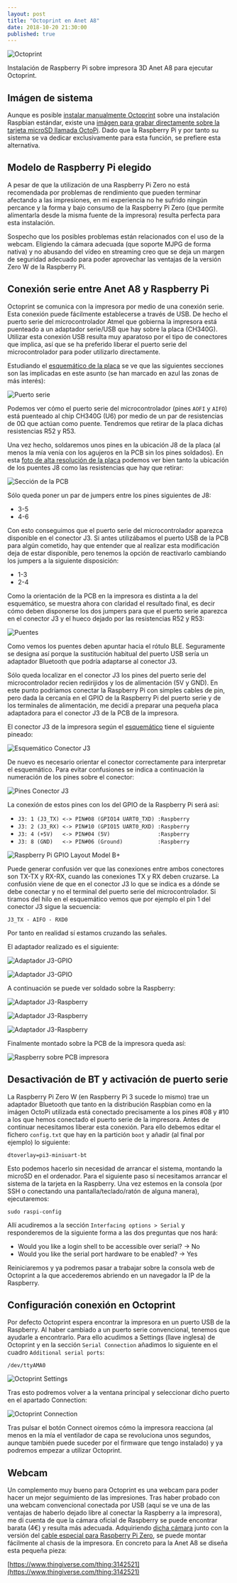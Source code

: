 ```yaml
---
layout: post
title: "Octoprint en Anet A8"
date: 2018-10-20 21:30:00
published: true
---
```


![Octoprint](/images/posts/octoprint.jpg)

Instalación de Raspberry Pi sobre impresora 3D Anet A8 para ejecutar Octoprint.

## Imágen de sistema

Aunque es posible [instalar manualmente Octoprint](https://discourse.octoprint.org/t/setting-up-octoprint-on-a-raspberry-pi-running-raspbian/2337) sobre una instalación Raspbian estándar, existe una [imágen para grabar directamente sobre la tarjeta microSD llamada OctoPi](https://octoprint.org/download/). Dado que la Raspberry Pi y por tanto su sistema se va dedicar exclusivamente para esta función, se prefiere esta alternativa.

## Modelo de Raspberry Pi elegido

A pesar de que la utilización de una Raspberry Pi Zero no está recomendada por problemas de rendimiento que pueden terminar afectando a las impresiones, en mi experiencia no he sufrido ningún percance y la forma y bajo consumo de la Raspberry Pi Zero (que permite alimentarla desde la misma fuente de la impresora) resulta perfecta para esta instalación.

Sospecho que los posibles problemas están relacionados con el uso de la webcam. Eligiendo la cámara adecuada (que soporte MJPG de forma nativa) y no abusando del vídeo en streaming creo que se deja un margen de seguridad adecuado para poder aprovechar las ventajas de la versión Zero W de la Raspberry Pi.

## Conexión serie entre Anet A8 y Raspberry Pi

Octoprint se comunica con la impresora por medio de una conexión serie. Esta conexión puede fácilmente establecerse a través de USB. De hecho el puerto serie del microcontrolador Atmel que gobierna la impresora está puenteado a un adaptador serie/USB que hay sobre la placa (CH340G). Utilizar esta conexión USB resulta muy aparatoso por el tipo de conectores que implica, así que se ha preferido liberar el puerto serie del microcontrolador para poder utilizarlo directamente.

Estudiando el [esquemático de la placa](/images/posts/octoprint_ANET3D_Board_Schematic.png) se ve que las siguientes secciones son las implicadas en este asunto (se han marcado en azul las zonas de más interés):

![Puerto serie](/images/posts/octoprint_puerto_serie.png)

Podemos ver cómo el puerto serie del microcontrolador (pines `AOFI` y `AIFO`) está puenteado al chip CH340G (U6) por medio de un par de resistencias de 0Ω que actúan como puente. Tendremos que retirar de la placa dichas resistencias R52 y R53.

Una vez hecho, soldaremos unos pines en la ubicación J8 de la placa (al menos la mía venía con los agujeros en la PCB sin los pines soldados). En esta [foto de alta resolución de la placa](/images/posts/octoprint_hires_pcb.jpg) podemos ver bien tanto la ubicación de los puentes J8 como las resistencias que hay que retirar:

![Sección de la PCB](/images/posts/octoprint_hires_pcb_subsection.jpg)

Sólo queda poner un par de jumpers entre los pines siguientes de J8:

* 3-5
* 4-6

Con esto conseguimos que el puerto serie del microcontrolador aparezca disponible en el conector J3. Si antes utilizábamos el puerto USB de la PCB para algún cometido, hay que entender que al realizar esta modificación deja de estar disponible, pero tenemos la opción de reactivarlo cambiando los jumpers a la siguiente disposición:

* 1-3
* 2-4

Como la orientación de la PCB en la impresora es distinta a la del esquemático, se muestra ahora con claridad el resultado final, es decir cómo deben disponerse los dos jumpers para que el puerto serie aparezca en el conector J3 y el hueco dejado por las resistencias R52 y R53:

![Puentes](/images/posts/octoprint_puentes.jpg)

Como vemos los puentes deben apuntar hacia el rótulo BLE. Seguramente se designa así porque la sustitución habitual del puerto USB sería un adaptador Bluetooth que podría adaptarse al conector J3.

Sólo queda localizar en el conector J3 los pines del puerto serie del microcontrolador recien redirijidos y los de alimentación (5V y GND). En este punto podríamos conectar la Raspberry Pi con simples cables de pin, pero dada la cercanía en el GPIO de la Raspberry Pi del puerto serie y de los terminales de alimentación, me decidí a preparar una pequeña placa adaptadora para el conector J3 de la PCB de la impresora.

El conector J3 de la impresora según el [esquemático](/images/posts/octoprint_ANET3D_Board_Schematic.png) tiene el siguiente pineado:

![Esquemático Conector J3](/images/posts/octoprint_j3.png)

De nuevo es necesario orientar el conector correctamente para interpretar el esquemático. Para evitar confusiones se indica a continuación la numeración de los pines sobre el conector:

![Pines Conector J3](/images/posts/octoprint_conector_j3.jpg)

La conexión de estos pines con los del GPIO de la Raspberry Pi será así:

* `J3: 1 (J3_TX) <-> PIN#08 (GPIO14 UART0_TXD) :Raspberry`
* `J3: 2 (J3_RX) <-> PIN#10 (GPIO15 UART0_RXD) :Raspberry`
* `J3: 4 (+5V)   <-> PIN#04 (5V)               :Raspberry`
* `J3: 8 (GND)   <-> PIN#06 (Ground)           :Raspberry`

![Raspberry Pi GPIO Layout Model B+](/images/posts/Raspberry-Pi-GPIO-Layout-Model-B-Plus.png)

Puede generar confusión ver que las conexiones entre ambos conectores son TX-TX y RX-RX, cuando las conexiones TX y RX deben cruzarse. La confusión viene de que en el conector J3 lo que se indica es a dónde se debe conectar y no el terminal del puerto serie del microcontrolador. Si tiramos del hilo en el esquemático vemos que por ejemplo el pin 1 del conector J3 sigue la secuencia:

    J3_TX - AIFO - RXD0

Por tanto en realidad sí estamos cruzando las señales.

El adaptador realizado es el siguiente:

![Adaptador J3-GPIO](/images/posts/octoprint_adaptador1.jpg)

![Adaptador J3-GPIO](/images/posts/octoprint_adaptador2.jpg)

A continuación se puede ver soldado sobre la Raspberry:

![Adaptador J3-Raspberry](/images/posts/octoprint_adaptador_raspberry1.jpg)

![Adaptador J3-Raspberry](/images/posts/octoprint_adaptador_raspberry2.jpg)

![Adaptador J3-Raspberry](/images/posts/octoprint_adaptador_raspberry3.jpg)

Finalmente montado sobre la PCB de la impresora queda así:

![Raspberry sobre PCB impresora](/images/posts/octoprint.jpg)

## Desactivación de BT y activación de puerto serie

La Raspberry Pi Zero W (en Raspberry Pi 3 sucede lo mismo) trae un adaptador Bluetooth que tanto en la distribución Raspbian como en la imágen OctoPi utilizada está conectado precisamente a los pines #08 y #10 a los que hemos conectado el puerto serie de la impresora. Antes de continuar necesitamos liberar esta conexión. Para ello debemos editar el fichero `config.txt` que hay en la partición `boot` y añadir (al final por ejemplo) lo siguiente:

```
dtoverlay=pi3-miniuart-bt
```

Esto podemos hacerlo sin necesidad de arrancar el sistema, montando la microSD en el ordenador. Para el siguiente paso sí necesitamos arrancar el sistema de la tarjeta en la Raspberry. Una vez estemos en la consola (por SSH o conectando una pantalla/teclado/ratón de alguna manera), ejecutaremos:

```
sudo raspi-config
```

Allí acudiremos a la sección `Interfacing options > Serial` y responderemos de la siguiente forma a las dos preguntas que nos hará:

* Would you like a login shell to be accessible over serial? -> No
* Would you like the serial port hardware to be enabled?     -> Yes

Reiniciaremos y ya podremos pasar a trabajar sobre la consola web de Octoprint a la que accederemos abriendo en un navegador la IP de la Raspberry.

## Configuración conexión en Octoprint

Por defecto Octoprint espera encontrar la impresora en un puerto USB de la Raspberry. Al haber cambiado a un puerto serie convencional, tenemos que ayudarle a encontrarlo. Para ello acudimos a Settings (llave inglesa) de Octoprint y en la sección `Serial Connection` añadimos lo siguiente en el cuadro `Additional serial ports`:

    /dev/ttyAMA0

![Octoprint Settings](/images/posts/octoprint_settings.png)

Tras esto podremos volver a la ventana principal y seleccionar dicho puerto en el apartado Connection:

![Octoprint Connection](/images/posts/octoprint_connection.png)

Tras pulsar el botón Connect oiremos cómo la impresora reacciona (al menos en la mía el ventilador de capa se revoluciona unos segundos, aunque también puede suceder por el firmware que tengo instalado) y ya podremos empezar a utilizar Octoprint.

## Webcam

Un complemento muy bueno para Octoprint es una webcam para poder hacer un mejor seguimiento de las impresiones. Tras haber probado con una webcam convencional conectada por USB (aquí se ve una de las ventajas de haberlo dejado libre al conectar la Raspberry a la impresora), me di cuenta de que la cámara oficial de Raspberry se puede encontrar barata (4€) y resulta más adecuada. Adquiriendo [dicha cámara](https://es.aliexpress.com/item/Free-Shipping-5MP-New-Raspberry-pi-2-Camera-Module-Board-REV-1-3-5MP-Webcam-Video/32522482332.html) junto con la versión del [cable especial para Raspberry Pi Zero](https://es.aliexpress.com/item/Raspberry-Pi-Zero-Camera-Cable-16-cm-30-cm-FFC-Cable-for-RPI-Zero-Pi0-Raspberry/32820301186.html), se puede montar fácilmente al chasis de la impresora. En concreto para la Anet A8 se diseña esta pequeña pieza:

[https://www.thingiverse.com/thing:3142521](https://www.thingiverse.com/thing:3142521)

